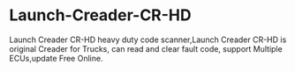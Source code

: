 Launch-Creader-CR-HD
====================

 Launch Creader CR-HD heavy duty code scanner,Launch Creader CR-HD is original Creader for Trucks, can read and clear fault code, support Multiple ECUs,update Free Online.